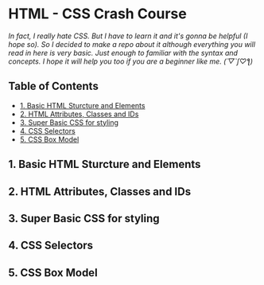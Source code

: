<h1> HTML - CSS Crash Course </h1>

_In fact, I really hate CSS. But I have to learn it and it's gonna be helpful (I hope so). So I decided to make a repo about it although everything you will read in here is very basic. Just enough to familiar with the syntax and concepts. I hope it will help you too if you are a beginner like me. (´▽`ʃ♡ƪ)_

<h2> Table of Contents </h2>

-  [1. Basic HTML Sturcture and Elements](#1-basic-html-sturcture-and-elements)
-  [2. HTML Attributes, Classes and IDs](#2-html-attributes-classes-and-ids)
-  [3. Super Basic CSS for styling](#3-super-basic-css-for-styling)
-  [4. CSS Selectors](#4-css-selectors)
-  [5. CSS Box Model](#5-css-box-model)

## 1. Basic HTML Sturcture and Elements

## 2. HTML Attributes, Classes and IDs

## 3. Super Basic CSS for styling

## 4. CSS Selectors

## 5. CSS Box Model
